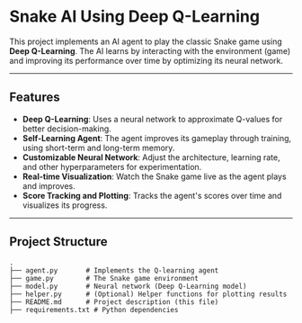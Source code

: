 # Snake AI Using Deep Q-Learning

This project implements an AI agent to play the classic Snake game using **Deep Q-Learning**. The AI learns by interacting with the environment (game) and improving its performance over time by optimizing its neural network.

---

## Features

- **Deep Q-Learning**: Uses a neural network to approximate Q-values for better decision-making.
- **Self-Learning Agent**: The agent improves its gameplay through training, using short-term and long-term memory.
- **Customizable Neural Network**: Adjust the architecture, learning rate, and other hyperparameters for experimentation.
- **Real-time Visualization**: Watch the Snake game live as the agent plays and improves.
- **Score Tracking and Plotting**: Tracks the agent's scores over time and visualizes its progress.

---

## Project Structure

```plaintext
.
├── agent.py       # Implements the Q-learning agent
├── game.py        # The Snake game environment
├── model.py       # Neural network (Deep Q-Learning model)
├── helper.py      # (Optional) Helper functions for plotting results
├── README.md      # Project description (this file)
├── requirements.txt # Python dependencies
